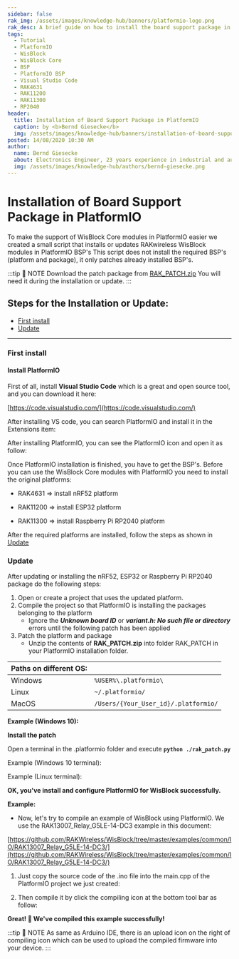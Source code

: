 ```yaml
---
sidebar: false
rak_img: /assets/images/knowledge-hub/banners/platformio-logo.png
rak_desc: A brief guide on how to install the board support package in PlatformIO through Visual Studio Code
tags:
  - Tutorial
  - PlatformIO
  - WisBlock
  - WisBlock Core
  - BSP
  - PlatformIO BSP
  - Visual Studio Code
  - RAK4631
  - RAK11200
  - RAK11300
  - RP2040
header:
  title: Installation of Board Support Package in PlatformIO
  caption: by <b>Bernd Giesecke</b>
  img: /assets/images/knowledge-hub/banners/installation-of-board-support-package-in-platformio.jpg
posted: 14/08/2020 10:30 AM
author:
  name: Bernd Giesecke
  about: Electronics Engineer, 23 years experience in industrial and automotive HW and SW R&D. Supporting Arduino open source community since 2014.
  img: /assets/images/knowledge-hub/authors/bernd-giesecke.png
---
```


# Installation of Board Support Package in PlatformIO

To make the support of WisBlock Core modules in PlatformIO easier we created a small script that installs or updates RAKwireless WisBlock modules in PlatformIO BSP's
This script does not install the required BSP's (platform and package), it only patches already installed BSP's.

:::tip 📝 NOTE
Download the patch package from
[RAK_PATCH.zip](https://raw.githubusercontent.com/RAKWireless/WisBlock/master/PlatformIO/RAK_PATCH.zip)
You will need it during the installation or update.
:::

## Steps for the Installation or Update:
- [First install](#first-install)
- [Update](#update)

----

### First install

#### Install PlatformIO

First of all, install **Visual Studio Code** which is a great and open source tool, and you can download it here:

[https://code.visualstudio.com/](https://code.visualstudio.com/)

After installing VS code, you can search PlatformIO and install it in the Extensions item:

<rk-img
  src="/assets/images/knowledge-hub/learn/board-support-package-installation-in-platformio/image-20200722100737565.png"
  width="40%"
  caption="PlatformIO Extension"
/>

After installing PlatformIO, you can see the PlatformIO icon and open it as follow:

<rk-img
  src="/assets/images/knowledge-hub/learn/board-support-package-installation-in-platformio/image-20200722101053523.png"
  width="100%"
  caption="PlatformIO Installed in VS Code"
/>

Once PlatformIO installation is finished, you have to get the BSP's. Before you can use the WisBlock Core modules with PlatformIO you need to install the original platforms:
- RAK4631 => install nRF52 platform

<rk-img
  src="/assets/images/knowledge-hub/learn/board-support-package-installation-in-platformio/Platform-nRF52.png"
  width="75%"
  caption="nRF52 platform"
/>
- RAK11200 => install ESP32 platform

<rk-img
  src="/assets/images/knowledge-hub/learn/board-support-package-installation-in-platformio/Platform-ESP32.png"
  width="75%"
  caption="ESP32 platform"
/>
- RAK11300 => install Raspberry Pi RP2040 platform

<rk-img
  src="/assets/images/knowledge-hub/learn/board-support-package-installation-in-platformio/Platform-RP2040.png"
  width="75%"
  caption="RP2040 platform"
/>

After the required platforms are installed, follow the steps as shown in [Update](#update)

### Update
After updating or installing the nRF52, ESP32 or Raspberry Pi RP2040 package do the following steps:

1. Open or create a project that uses the updated platform.
2. Compile the project so that PlatformIO is installing the packages belonging to the platform
   - Ignore the _**Unknown board ID**_ or _**variant.h: No such file or directory**_ errors until the following patch has been applied
3. Patch the platform and package
   - Unzip the contents of **RAK_PATCH.zip** into folder RAK_PATCH in your PlatformIO installation folder.

| Paths on different OS: |                                      |
| ---------------------- | ------------------------------------ |
| Windows                | `%USER%\.platformio\`                |
| Linux                  | `~/.platformio/`                     |
| MacOS                  | `/Users/{Your_User_id}/.platformio/` |

**Example (Windows 10):**

<rk-img
  src="/assets/images/knowledge-hub/learn/board-support-package-installation-in-platformio/folder-view.png"
  width="50%"
  caption="Path to install RAK_PATCH in PlatformIO"
/>

**Install the patch**

Open a terminal in the .platformio folder and execute **`python ./rak_patch.py`**

Example (Windows 10 terminal):

<rk-img
  src="/assets/images/knowledge-hub/learn/board-support-package-installation-in-platformio/patch_windows.png"
  width="75%"
  caption="Windows 10"
/>

Example (Linux terminal):

<rk-img
  src="/assets/images/knowledge-hub/learn/board-support-package-installation-in-platformio/patch_linux.png"
  width="75%"
  caption="Linux"
/>

**OK, you've install and configure PlatformIO for WisBlock successfully.**

<b>Example:</b>
* Now, let's try to compile an example of WisBlock using PlatformIO. We use the RAK13007_Relay_G5LE-14-DC3 example in this document:

[https://github.com/RAKWireless/WisBlock/tree/master/examples/common/IO/RAK13007_Relay_G5LE-14-DC3/](https://github.com/RAKWireless/WisBlock/tree/master/examples/common/IO/RAK13007_Relay_G5LE-14-DC3/)

1. Just copy the source code of the .ino file into the main.cpp of the PlatformIO project we just created:

<rk-img
  src="/assets/images/knowledge-hub/learn/board-support-package-installation-in-platformio/image-20200722111241582.png"
  width="75%"
  caption="Project source code"
/>

2. Then compile it by click the compiling icon at the bottom tool bar as follow:

<rk-img
  src="/assets/images/knowledge-hub/learn/board-support-package-installation-in-platformio/image-20200722113244435.png"
  width="75%"
  caption="Sample code compiling"
/>

<rk-img
  src="/assets/images/knowledge-hub/learn/board-support-package-installation-in-platformio/image-20200722113305159.png"
  width="75%"
  caption="Compiling successful"
/>

**Great! :tada: We've compiled this example successfully!**

:::tip 📝 NOTE
As same as Arduino IDE, there is an upload icon on the right of compiling icon which can be used to upload the compiled firmware into your device.
:::

<rk-author />

